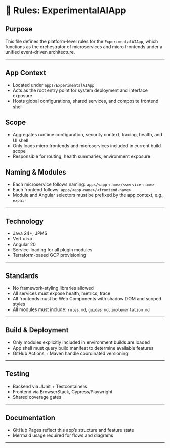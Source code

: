 # 📗 Rules: ExperimentalAIApp

## Purpose

This file defines the platform-level rules for the `ExperimentalAIApp`, which functions as the orchestrator of microservices and micro frontends under a unified event-driven architecture.

---

## App Context

* Located under `apps/ExperimentalAIApp`
* Acts as the root entry point for system deployment and interface exposure
* Hosts global configurations, shared services, and composite frontend shell

## Scope

* Aggregates runtime configuration, security context, tracing, health, and UI shell
* Only loads micro frontends and microservices included in current build scope
* Responsible for routing, health summaries, environment exposure

## Naming & Modules

* Each microservice follows naming: `apps/<app-name>/<service-name>`
* Each frontend follows: `apps/<app-name>/<frontend-name>`
* Module and Angular selectors must be prefixed by the app context, e.g., `expai-`

---

## Technology

* Java 24+, JPMS
* Vert.x 5.x
* Angular 20
* Service-loading for all plugin modules
* Terraform-based GCP provisioning

---

## Standards

* No framework-styling libraries allowed
* All services must expose health, metrics, trace
* All frontends must be Web Components with shadow DOM and scoped styles
* All modules must include: `rules.md`, `guides.md`, `implementation.md`

---

## Build & Deployment

* Only modules explicitly included in environment builds are loaded
* App shell must query build manifest to determine available features
* GitHub Actions + Maven handle coordinated versioning

---

## Testing

* Backend via JUnit + Testcontainers
* Frontend via BrowserStack, Cypress/Playwright
* Shared coverage gates

---

## Documentation

* GitHub Pages reflect this app’s structure and feature state
* Mermaid usage required for flows and diagrams

---

